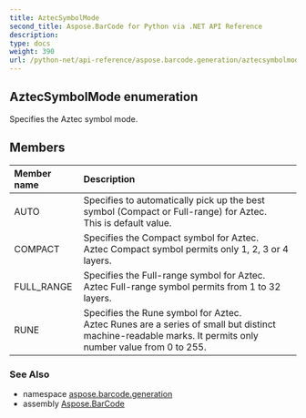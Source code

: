 ```yaml
---
title: AztecSymbolMode
second_title: Aspose.BarCode for Python via .NET API Reference
description: 
type: docs
weight: 390
url: /python-net/api-reference/aspose.barcode.generation/aztecsymbolmode/
---
```


## AztecSymbolMode enumeration

Specifies the Aztec symbol mode.

## Members
| Member name | Description |
| :- | :- |
|AUTO|Specifies to automatically pick up the best symbol (Compact or Full-range) for Aztec.<br/>            This is default value.|
|COMPACT|Specifies the Compact symbol for Aztec.<br/>            Aztec Compact symbol permits only 1, 2, 3 or 4 layers.|
|FULL_RANGE|Specifies the Full-range symbol for Aztec.<br/>            Aztec Full-range symbol permits from 1 to 32 layers.|
|RUNE|Specifies the Rune symbol for Aztec.<br/>            Aztec Runes are a series of small but distinct machine-readable marks. It permits only number value from 0 to 255.|

### See Also

* namespace [aspose.barcode.generation](/barcode/python-net/api-reference/aspose.barcode.generation/)
* assembly [Aspose.BarCode](/barcode/python-net/api-reference/)

